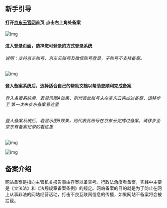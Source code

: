 ## 新手引导

#### 打开[**京东云官网**](jdcloud.com)首页,点击右上角处备案

![img](https://github.com/jdcloudcom/cn/blob/zhaomeichen-beian-20220308/documentation/Domain-Name-%26-License/Image-Domain/ZMC-Image-Domain/1-home-page.png)

#### 进入登录页面，选择您可登录的方式登录系统

###### 说明：支持京东账号、京东云账号及微信账号登录，子账号不支持备案。

![img](https://github.com/jdcloudcom/cn/blob/zhaomeichen-beian-20220308/documentation/Domain-Name-%26-License/Image-Domain/ZMC-Image-Domain/2-log-in.png)

#### 登入备案系统后，选择适合自己的帮助文档以帮助您顺利完成备案

###### 登入备案系统后，若显示图A效果，则代表此账号未在京东云完成过备案，请移步至 第一次来京东备案看这里

###### 登入备案系统后，若显示图B效果，则代表此账号在京东云完成过备案，请移步至 京东有备案记录的看这里

![img](https://github.com/jdcloudcom/cn/blob/zhaomeichen-beian-20220308/documentation/Domain-Name-%26-License/Image-Domain/ZMC-Image-Domain/3-first.png)

![img](https://github.com/jdcloudcom/cn/blob/zhaomeichen-beian-20220308/documentation/Domain-Name-%26-License/Image-Domain/ZMC-Image-Domain/4-have-1.png)

## 备案介绍

   网站备案是指向主管机关报告事由存案以备查考。行政法角度看备案，实践中主要是《立法法》和《法规规章备案条例》的规定。网站备案的目的就是为了防止在网上从事非法的网站经营活动，打击不良互联网信息的传播，如果网站不备案将会被拦截。

